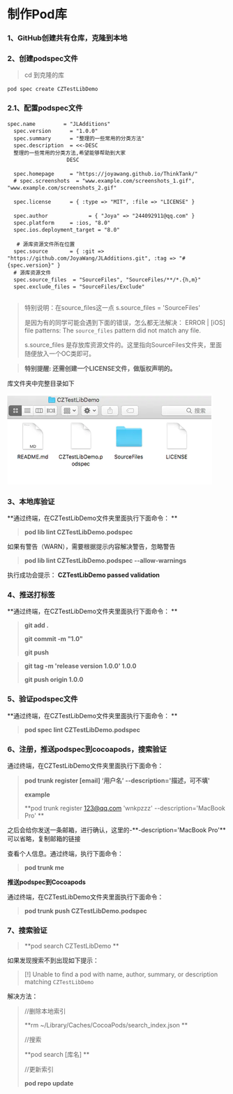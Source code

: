 # 制作Pod库

### 1、GitHub创建共有仓库，克隆到本地

### 2、创建podspec文件

> cd 到克隆的库

```
pod spec create CZTestLibDemo
```



### 2.1、配置podspec文件

```
spec.name         = "JLAdditions"
  spec.version      = "1.0.0"
  spec.summary      = "整理的一些常用的分类方法"
  spec.description  = <<-DESC
  整理的一些常用的分类方法,希望能够帮助到大家
                   DESC

  spec.homepage     = "https://joyawang.github.io/ThinkTank/"
  # spec.screenshots  = "www.example.com/screenshots_1.gif", "www.example.com/screenshots_2.gif"

  spec.license      = { :type => "MIT", :file => "LICENSE" }

  spec.author             = { "Joya" => "244092911@qq.com" }
  spec.platform     = :ios, "8.0"
  spec.ios.deployment_target = "8.0"

   # 源库资源文件所在位置
  spec.source       = { :git => "https://github.com/JoyaWang/JLAdditions.git", :tag => "#{spec.version}" }
  # 源库资源文件
  spec.source_files  = "SourceFiles", "SourceFiles/**/*.{h,m}"
  spec.exclude_files = "SourceFiles/Exclude"
  
```

> 特别说明：在source_files这一点 s.source_files = 'SourceFiles'
>
> 是因为有的同学可能会遇到下面的错误，怎么都无法解决： ERROR | [iOS] file patterns: The `source_files` pattern did not match any file. 
>
> s.source_files 是存放库资源文件的。这里指向SourceFiles文件夹，里面随便放入一个OC类即可。

> **特别提醒: 还需创建一个LICENSE文件，做版权声明的。**

库文件夹中完整目录如下

![pod1](./iOS库.ftd/pod1.png)

### 3、本地库验证

**通过终端，在CZTestLibDemo文件夹里面执行下面命令：
**

> **pod lib lint CZTestLibDemo.podspec**

如果有警告（WARN），需要根据提示内容解决警告，忽略警告 

> **pod lib lint CZTestLibDemo.podspec --allow-warnings**

执行成功会提示： **CZTestLibDemo passed validation** 

### 4、推送打标签

**通过终端，在CZTestLibDemo文件夹里面执行下面命令：
**

> **git add .**
>
> **git commit -m "1.0"**
>
> **git push**

> **git tag -m 'release version 1.0.0' 1.0.0**
>
> **git push origin 1.0.0**

### 5、验证podspec文件

**通过终端，在CZTestLibDemo文件夹里面执行下面命令：
**

> **pod spec lint CZTestLibDemo.podspec**

### 6、注册，推送podspec到cocoapods，搜索验证

通过终端，在CZTestLibDemo文件夹里面执行下面命令：

> **pod trunk register [email] ‘用户名’ --description='描述，可不填'**
>
> **example**
>
> **pod trunk register 123@qq.com 'wnkpzzz' --description='MacBook Pro'
> **

之后会给你发送一条邮箱，进行确认，这里的-**-description='MacBook Pro'**可以省略，复制邮箱的链接

查看个人信息。通过终端，执行下面命令：

> **pod trunk me**

**推送podspec到Cocoapods** 

通过终端，在CZTestLibDemo文件夹里面执行下面命令：

> **pod trunk push CZTestLibDemo.podspec**

### 7、搜索验证

> **pod search CZTestLibDemo
> **

如果发现搜索不到出现如下提示：

> [!] Unable to find a pod with name, author, summary, or description matching `CZTestLibDemo`

解决方法：

> //删除本地索引
>
> **rm ~/Library/Caches/CocoaPods/search_index.json
> **
>
>   //搜索
>
>  **pod search [库名]
> **
>
>   //更新索引
>
>   **pod repo update** 